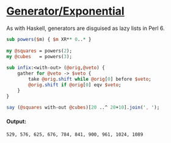 [1]: http://rosettacode.org/wiki/Generator/Exponential

# [Generator/Exponential][1]

As with Haskell, generators are disguised as lazy lists in Perl&#160;6.

```perl
sub powers($m) { $m XR** 0..* }
 
my @squares = powers(2);
my @cubes   = powers(3);
 
sub infix:<with-out> (@orig,@veto) {
    gather for @veto -> $veto {
        take @orig.shift while @orig[0] before $veto;
        @orig.shift if @orig[0] eqv $veto;
    }
}
 
say (@squares with-out @cubes)[20 ..^ 20+10].join(', ');
```

#### Output:
```
529, 576, 625, 676, 784, 841, 900, 961, 1024, 1089
```